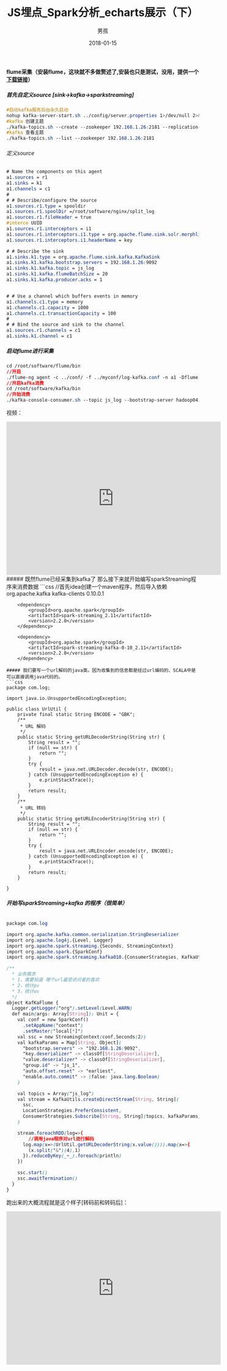 ﻿---
layout: post
title: 'JS埋点_Spark分析_echarts展示（下）'
date: 2018-01-15
author: 男孩
tags: spark
---
#### flume采集（安装flume，这块就不多做赘述了,安装也只是测试，没用，提供一个[下载链接](http://archive.apache.org/dist/flume/)）
##### 首先自定义source  [sink->kafka->sparkstreaming]
```css
#启动kafka服务后台永久启动
nohup kafka-server-start.sh ../config/server.properties 1>/dev/null 2>&1 &
#kafka 创建主题
./kafka-topics.sh --create --zookeeper 192.168.1.26:2181 --replication-factor 1 --partitions 1  --topic js_log
#kafka 查看主题
./kafka-topics.sh --list --zookeeper 192.168.1.26:2181
```
###### 定义source
```css
# Name the components on this agent
a1.sources = r1
a1.sinks = k1
a1.channels = c1
#
# # Describe/configure the source
a1.sources.r1.type = spooldir
a1.sources.r1.spoolDir =/root/software/nginx/split_log
a1.sources.r1.fileHeader = true
#interce UUID
a1.sources.r1.interceptors = i1
a1.sources.r1.interceptors.i1.type = org.apache.flume.sink.solr.morphline.UUIDInterceptor$Builder
a1.sources.r1.interceptors.i1.headerName = key

# # Describe the sink
a1.sinks.k1.type = org.apache.flume.sink.kafka.KafkaSink
a1.sinks.k1.kafka.bootstrap.servers = 192.168.1.26:9092
a1.sinks.k1.kafka.topic = js_log
a1.sinks.k1.kafka.flumeBatchSize = 20
a1.sinks.k1.kafka.producer.acks = 1


# # Use a channel which buffers events in memory
a1.channels.c1.type = memory
a1.channels.c1.capacity = 1000
a1.channels.c1.transactionCapacity = 100
#
# # Bind the source and sink to the channel
a1.sources.r1.channels = c1
a1.sinks.k1.channel = c1
```
##### 启动flume进行采集
```css
cd /root/software/flume/bin
//开启
./flume-ng agent -c ../conf/ -f ../myconf/log-kafka.conf -n a1 -Dflume.root.logger=INFO,console
//开启kafka消费
cd /root/software/kafka/bin
//开始消费
./kafka-console-consumer.sh --topic js_log --bootstrap-server hadoop04:9092 --from-beginning
```
视频：
<iframe width="560" height="400" src="http://img.wordboy.cn/project/spark/js%E5%9F%8B%E7%82%B9%E5%88%86%E6%9E%90/flume_caiji.mp4" frameborder="0" allowfullscreen></iframe>
##### 既然flume已经采集到kafka了 那么接下来就开始编写sparkStreaming程序来消费数据
```css
//首先idea创建一个maven程序，然后导入依赖
        <dependency>
            <groupId>org.apache.kafka</groupId>
            <artifactId>kafka-clients</artifactId>
            <version>0.10.0.1</version>
        </dependency>

        <dependency>
            <groupId>org.apache.spark</groupId>
            <artifactId>spark-streaming_2.11</artifactId>
            <version>2.2.0</version>
        </dependency>

        <dependency>
            <groupId>org.apache.spark</groupId>
            <artifactId>spark-streaming-kafka-0-10_2.11</artifactId>
            <version>2.2.0</version>
        </dependency>
```
##### 我们要写一个url解码的java类。因为收集到的信息都是经过url编码的、SCALA中是可以直接调用java代码的。
```css
package com.log;

import java.io.UnsupportedEncodingException;

public class UrlUtil {
    private final static String ENCODE = "GBK";
    /**
     * URL 解码
     */
    public static String getURLDecoderString(String str) {
        String result = "";
        if (null == str) {
            return "";
        }
        try {
            result = java.net.URLDecoder.decode(str, ENCODE);
        } catch (UnsupportedEncodingException e) {
            e.printStackTrace();
        }
        return result;
    }
    /**
     * URL 转码
     */
    public static String getURLEncoderString(String str) {
        String result = "";
        if (null == str) {
            return "";
        }
        try {
            result = java.net.URLEncoder.encode(str, ENCODE);
        } catch (UnsupportedEncodingException e) {
            e.printStackTrace();
        }
        return result;
    }

}
```
##### 开始写sparkStreaming+kafka 的程序（很简单）
```css

package com.log

import org.apache.kafka.common.serialization.StringDeserializer
import org.apache.log4j.{Level, Logger}
import org.apache.spark.streaming.{Seconds, StreamingContext}
import org.apache.spark.{SparkConf}
import org.apache.spark.streaming.kafka010.{ConsumerStrategies, KafkaUtils, LocationStrategies}

/**
  * 业务需求
  * 1，需要知道 哪个url最受访问者的喜欢
  * 2，统计pv
  * 3，统计uv
  */
object KafKaFlume {
  Logger.getLogger("org").setLevel(Level.WARN)
  def main(args: Array[String]): Unit = {
    val conf = new SparkConf()
      .setAppName("context")
      .setMaster("local[*]")
    val ssc = new StreamingContext(conf,Seconds(2))
    val kafkaParams = Map[String, Object](
      "bootstrap.servers" -> "192.168.1.26:9092",
      "key.deserializer" -> classOf[StringDeserializer],
      "value.deserializer" -> classOf[StringDeserializer],
      "group.id" -> "js_1",
      "auto.offset.reset" -> "earliest",
      "enable.auto.commit" -> (false: java.lang.Boolean)
    )

    val topics = Array("js_log")
    val stream = KafkaUtils.createDirectStream[String, String](
      ssc,
      LocationStrategies.PreferConsistent,
      ConsumerStrategies.Subscribe[String, String](topics, kafkaParams)
    )

    stream.foreachRDD(log=>{
		//调用java程序对url进行解码
      log.map(x=>(UrlUtil.getURLDecoderString(x.value()))).map(x=>{
        (x.split("&")(4),1)
      }).reduceByKey(_+_).foreach(println)
    })

    ssc.start()
    ssc.awaitTermination()
  }
}
```
跑出来的大概流程就是这个样子[转码前和转码后]：

<iframe width="560" height="400" src="http://img.wordboy.cn/project/spark/js%E5%9F%8B%E7%82%B9%E5%88%86%E6%9E%90/url_encoding.mp4" frameborder="0" allowfullscreen></iframe>
